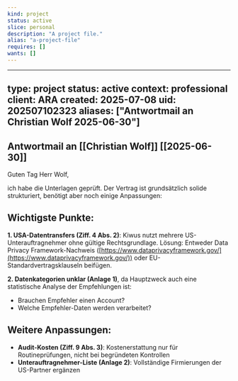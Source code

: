 ```yaml
---
kind: project
status: active
slice: personal
description: "A project file."
alias: "a-project-file"
requires: []
wants: []
---
```

---
type: project
status: active
context: professional
client: ARA
created: 2025-07-08
uid: 202507102323
aliases: ["Antwortmail an Christian Wolf 2025-06-30"]
---

## Antwortmail an [[Christian Wolf]] [[2025-06-30]]
Guten Tag Herr Wolf,

ich habe die Unterlagen geprüft. Der Vertrag ist grundsätzlich solide strukturiert, benötigt aber noch einige Anpassungen:

  

## **Wichtigste Punkte:**

**1. USA-Datentransfers (Ziff. 4 Abs. 2)**: Kiwus nutzt mehrere US-Unterauftragnehmer ohne gültige Rechtsgrundlage. Lösung: Entweder Data Privacy Framework-Nachweis ([https://www.dataprivacyframework.gov/](https://www.dataprivacyframework.gov/)) oder EU-Standardvertragsklauseln beifügen.

**2. Datenkategorien unklar (Anlage 1)**, da Hauptzweck auch eine statistische Analyse der Empfehlungen ist:

- Brauchen Empfehler einen Account?
- Welche Empfehler-Daten werden verarbeitet?
  
## **Weitere Anpassungen:**

- **Audit-Kosten (Ziff. 9 Abs. 3)**: Kostenerstattung nur für Routineprüfungen, nicht bei begründeten Kontrollen
- **Unterauftragnehmer-Liste (Anlage 2)**: Vollständige Firmierungen der US-Partner ergänzen
